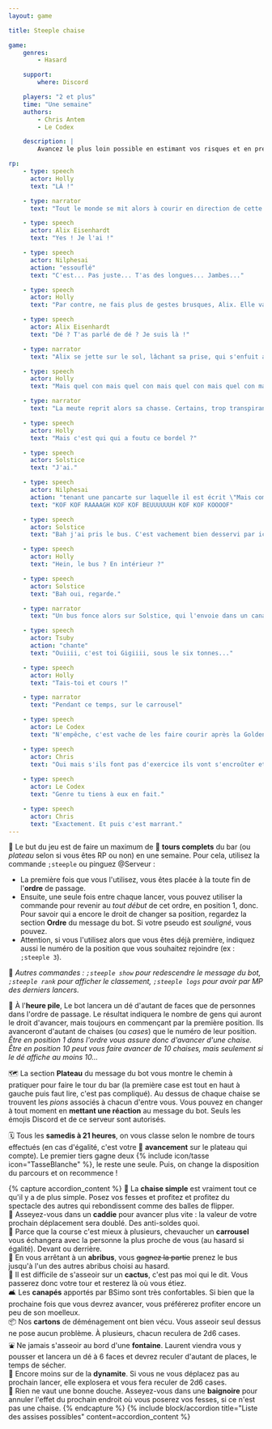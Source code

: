 ```yaml
---
layout: game

title: Steeple chaise

game:
    genres:
        - Hasard

    support:
        where: Discord

    players: "2 et plus"
    time: "Une semaine"
    authors:
        - Chris Antem
        - Le Codex

    description: |
        Avancez le plus loin possible en estimant vos risques et en prenant garde aux endroits où vous vous assoirez...

rp:
    - type: speech
      actor: Holly
      text: "LÀ !"

    - type: narrator
      text: "Tout le monde se mit alors à courir en direction de cette lueur d'espoir. Malgré leur détermination, certains trébuchèrent en se faufilant entre les chaises, la mort dans l'âme, laissant seuls quelques survivants de cette traversée de la salle. Ou alors uniquement ceux qui avaient la moyenne en EPS. Lorsque tout à coup..."

    - type: speech
      actor: Alix Eisenhardt
      text: "Yes ! Je l'ai !"

    - type: speech
      actor: Nilphesai
      action: "essouflé"
      text: "C'est... Pas juste... T'as des longues... Jambes..."

    - type: speech
      actor: Holly
      text: "Par contre, ne fais plus de gestes brusques, Alix. Elle va te glisser des mains sinon. On va la dé..."

    - type: speech
      actor: Alix Eisenhardt
      text: "Dé ? T'as parlé de dé ? Je suis là !"

    - type: narrator
      text: "Alix se jette sur le sol, lâchant sa prise, qui s'enfuit aussitôt"

    - type: speech
      actor: Holly
      text: "Mais quel con mais quel con mais quel con mais quel con mais quel con"

    - type: narrator
      text: "La meute reprit alors sa chasse. Certains, trop transpirants, prirent une douche dans les l'une des baignoires disposées dans la salle. D'autres se cognèrent à des cactus, eux aussi disséminés çà et là"

    - type: speech
      actor: Holly
      text: "Mais c'est qui qui a foutu ce bordel ?"

    - type: speech
      actor: Solstice
      text: "J'ai."

    - type: speech
      actor: Nilphesai
      action: "tenant une pancarte sur laquelle il est écrit \"Mais comment t'as fait pour courir aussi vite ?\""
      text: "KOF KOF RAAAAGH KOF KOF BEUUUUUUH KOF KOF KOOOOF"

    - type: speech
      actor: Solstice
      text: "Bah j'ai pris le bus. C'est vachement bien desservi par ici."

    - type: speech
      actor: Holly
      text: "Hein, le bus ? En intérieur ?"

    - type: speech
      actor: Solstice
      text: "Bah oui, regarde."

    - type: narrator
      text: "Un bus fonce alors sur Solstice, qui l'envoie dans un canapé, et permet à la prise de se refaire la malle"

    - type: speech
      actor: Tsuby
      action: "chante"
      text: "Ouiiii, c'est toi Gigiiii, sous le six tonnes..."

    - type: speech
      actor: Holly
      text: "Tais-toi et cours !"

    - type: narrator
      text: "Pendant ce temps, sur le carrousel"

    - type: speech
      actor: Le Codex
      text: "N'empêche, c'est vache de les faire courir après la Goldentasse comme ça."

    - type: speech
      actor: Chris
      text: "Oui mais s'ils font pas d'exercice ils vont s'encroûter et pourront plus venir au bar."
      
    - type: speech
      actor: Le Codex
      text: "Genre tu tiens à eux en fait."

    - type: speech
      actor: Chris
      text: "Exactement. Et puis c'est marrant."
---
```


📖 Le but du jeu est de faire un maximum de 🔄 **tours complets** du bar (ou *plateau* selon si vous êtes RP ou non) en une semaine. Pour cela, utilisez la commande `;steeple` ou pinguez @Serveur :
- La première fois que vous l'utilisez, vous êtes placée à la toute fin de l'**ordre** de passage.
- Ensuite, une seule fois entre chaque lancer, vous pouvez utiliser la commande pour revenir au *tout début* de cet ordre, en position 1, donc. Pour savoir qui a encore le droit de changer sa position, regardez la section **Ordre** du message du bot. Si votre pseudo est *souligné*, vous pouvez.
- Attention, si vous l'utilisez alors que vous êtes déjà première, indiquez aussi le numéro de la position que vous souhaitez rejoindre (ex : `;steeple 3`).  

💬 *Autres commandes : `;steeple show` pour redescendre le message du bot, `;steeple rank` pour afficher le classement, `;steeple logs` pour avoir par MP des derniers lancers.*

🎲 À l'**heure pile**, Le bot lancera un dé d'autant de faces que de personnes dans l'ordre de passage. Le résultat indiquera le nombre de gens qui auront le droit d'avancer, mais toujours en commençant par la première position. Ils avanceront d'autant de chaises (ou *cases*) que le numéro de leur position.  
*Être en position 1 dans l'ordre vous assure donc d'avancer d'une chaise. Être en position 10 peut vous faire avancer de 10 chaises, mais seulement si le dé affiche au moins 10...*

🗺️ La section **Plateau** du message du bot vous montre le chemin à pratiquer pour faire le tour du bar (la première case est tout en haut à gauche puis faut lire, c'est pas compliqué). Au dessus de chaque chaise se trouvent les *pions* associés à chacun d'entre vous. Vous pouvez en changer à tout moment en **mettant une réaction** au message du bot. Seuls les émojis Discord et de ce serveur sont autorisés.

🗓️ Tous les **samedis à 21 heures**, on vous classe selon le nombre de tours effectués (en cas d'égalité, c'est votre 💺 **avancement** sur le plateau qui compte). Le premier tiers gagne deux {% include icon/tasse icon="TasseBlanche" %}, le reste une seule. Puis, on change la disposition du parcours et on recommence !

{% capture accordion_content %}
💺 La **chaise simple** est vraiment tout ce qu'il y a de plus simple. Posez vos fesses et profitez et profitez du spectacle des autres qui rebondissent comme des balles de flipper.  
🛒 Asseyez-vous dans un **caddie** pour avancer plus vite : la valeur de votre prochain déplacement sera doublé. Des anti-soldes quoi.  
🎠 Parce que la course c'est mieux à plusieurs, chevaucher un **carrousel** vous échangera avec la personne la plus proche de vous (au hasard si égalité). Devant ou derrière.  
🚏 En vous arrêtant à un **abribus**, vous ~~gagnez la partie~~ prenez le bus jusqu'à l'un des autres abribus choisi au hasard.  
🌵 Il est difficile de s'asseoir sur un **cactus**, c'est pas moi qui le dit. Vous passerez donc votre tour et resterez là où vous étiez.  
🛋️ Les **canapés** apportés par BSimo sont très confortables. Si bien que la prochaine fois que vous devrez avancer, vous préférerez profiter encore un peu de son moelleux.  
📦 Nos **cartons** de déménagement ont bien vécu. Vous asseoir seul dessus ne pose aucun problème. À plusieurs, chacun reculera de 2d6 cases.  
⛲ Ne jamais s'asseoir au bord d'une **fontaine**. Laurent viendra vous y pousser et lancera un dé à 6 faces et devrez reculer d'autant de places, le temps de sécher.  
🧨 Encore moins sur de la **dynamite**. Si vous ne vous déplacez pas au prochain lancer, elle explosera et vous fera reculer de 2d6 cases.  
🛁 Rien ne vaut une bonne douche. Asseyez-vous dans une **baignoire** pour annuler l'effet du prochain endroit où vous poserez vos fesses, si ce n'est pas une chaise.
{% endcapture %}
{% include block/accordion title="Liste des assises possibles" content=accordion_content %}
